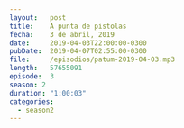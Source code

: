 ```yaml
---
layout:   post
title:    A punta de pistolas
fecha:    3 de abril, 2019
date:     2019-04-03T22:00:00-0300
pubDate:  2019-04-07T02:55:00-0300
file:     /episodios/patum-2019-04-03.mp3
length:   57655091
episode:  3
season: 2
duration: "1:00:03"
categories:
  - season2
---
```

